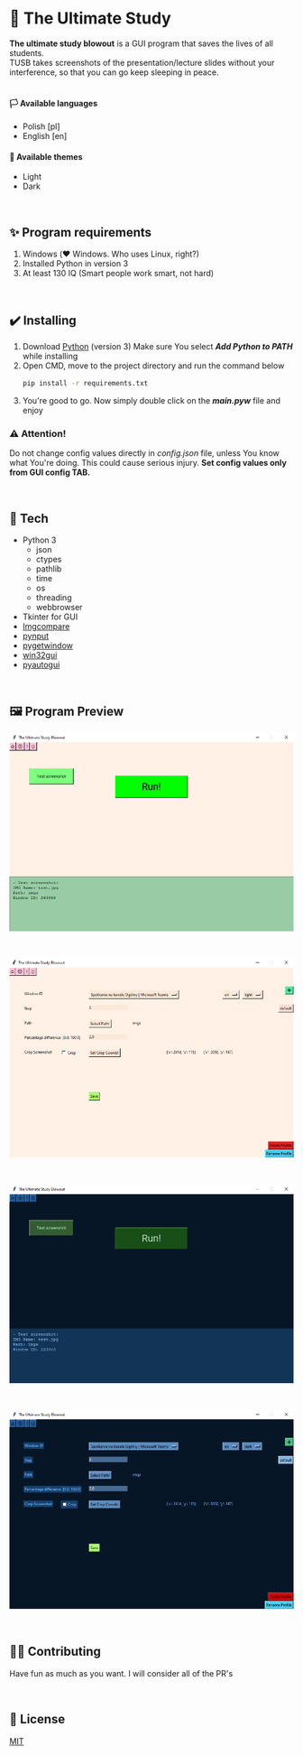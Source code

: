 # 🏫 The Ultimate Study

**The ultimate study blowout** is a GUI program that saves the lives of all students.
<br />TUSB takes screenshots of the presentation/lecture slides without your interference, so that you can go keep sleeping in peace.
<br />
<br />

#### 🏳️ Available languages

- Polish [pl]
- English [en]

#### 🎨 Available themes

- Light
- Dark

<br />

## ✨ Program requirements

1. Windows (❤️ Windows. Who uses Linux, right?)
2. Installed Python in version 3
3. At least 130 IQ (Smart people work smart, not hard)

<br />

## ✔️ Installing

1. Download [Python](https://www.python.org) (version 3)
   Make sure You select **_Add Python to PATH_** while installing
2. Open CMD, move to the project directory and run the command below
   ```sh
   pip install -r requirements.txt
   ```
3. You're good to go.
   Now simply double click on the **_main.pyw_** file and enjoy

### ⚠️ **Attention!**

Do not change config values directly in _config.json_ file, unless You know what You're doing.
This could cause serious injury.
**Set config values only from GUI config TAB.**

<br />

## 💾 Tech

- Python 3
  - json
  - ctypes
  - pathlib
  - time
  - os
  - threading
  - webbrowser
- Tkinter for GUI
- [Imgcompare](https://github.com/datenhahn/imgcompare)
- [pynput](https://pynput.readthedocs.io/en/latest/)
- [pygetwindow](https://pypi.org/project/PyGetWindow/)
- [win32gui](https://pypi.org/project/win32gui/)
- [pyautogui](https://pyautogui.readthedocs.io/en/latest/)

<br />

## 🖼️ Program Preview

![Home Light](https://github.com/fzwolinski/The-Ultimate-Study-Blowout/blob/master/tusb_preview/home_light.png)

<br />

![Config Light](https://github.com/fzwolinski/The-Ultimate-Study-Blowout/blob/master/tusb_preview/config_light.png)

<br />

![Home Dark](https://github.com/fzwolinski/The-Ultimate-Study-Blowout/blob/master/tusb_preview/home_dark.png)

<br />

![Config Dark](https://github.com/fzwolinski/The-Ultimate-Study-Blowout/blob/master/tusb_preview/config_dark.png)

<br />

## 💁🏻 Contributing

Have fun as much as you want. I will consider all of the PR's

<br />

## 📜 License

[MIT](https://choosealicense.com/licenses/mit/)
